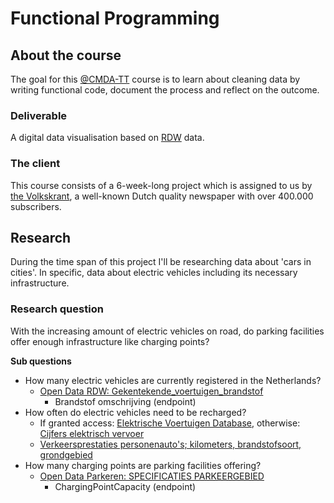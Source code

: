 # Functional Programming

## About the course
The goal for this [@CMDA-TT](https://cmda-tt.github.io/course-20-21/) course is to learn about cleaning data by writing functional code, document the process and reflect on the outcome.

### Deliverable
A digital data visualisation based on [RDW](https://www.rdw.nl/) data.

### The client
This course consists of a 6-week-long project which is assigned to us by [the Volkskrant](https://www.volkskrant.nl/), a well-known Dutch quality newspaper with over 400.000 subscribers.

## Research
During the time span of this project I'll be researching data about 'cars in cities'. In specific, data about electric vehicles including its necessary infrastructure.

### Research question
With the increasing amount of electric vehicles on road, do parking facilities offer enough infrastructure like charging points?

**Sub questions**
- How many electric vehicles are currently registered in the Netherlands?
    - [Open Data RDW: Gekentekende_voertuigen_brandstof](https://opendata.rdw.nl/Voertuigen/Open-Data-RDW-Gekentekende_voertuigen_brandstof/8ys7-d773)
        - Brandstof omschrijving (endpoint)
- How often do electric vehicles need to be recharged?
    - If granted access: [Elektrische Voertuigen Database](https://ev-database.nl/blog/ev-database-data-services/), otherwise: [Cijfers elektrisch vervoer](https://www.rvo.nl/sites/default/files/2020/10/Statistics%20Electric%20Vehicles%20and%20Charging%20in%20The%20Netherlands%20up%20to%20and%20including%20September%202020.pdf)
    - [Verkeersprestaties personenauto's; kilometers, brandstofsoort, grondgebied](https://opendata.cbs.nl/statline/portal.html?_la=nl&_catalog=CBS&tableId=80428ned&_theme=483)
- How many charging points are parking facilities offering?
    - [Open Data Parkeren: SPECIFICATIES PARKEERGEBIED](https://opendata.rdw.nl/Parkeren/Open-Data-Parkeren-SPECIFICATIES-PARKEERGEBIED/b3us-f26s)
        - ChargingPointCapacity (endpoint)